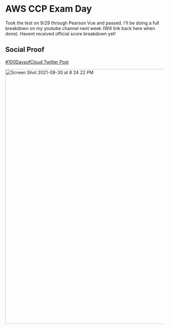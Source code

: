 # AWS CCP Exam Day

Took the test on 9/29 through Pearson Vue and passed. I'll be doing a full breakdown on my youtube channel next week (Will link back here when done). Havent received official score breakdown yet!


## Social Proof

[#100DaysofCloud Twitter Post](https://twitter.com/JBizzle703/status/1443727293235486725?s=20)

<img width="803" alt="Screen Shot 2021-09-30 at 8 24 22 PM" src="https://user-images.githubusercontent.com/90277861/135547625-23eaa3a0-8a07-4207-8f06-f20e5da0c868.png">
